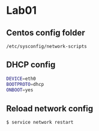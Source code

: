 # Lab01

## Centos config folder
`/etc/sysconfig/network-scripts`


## DHCP config

```bash
DEVICE=eth0
BOOTPROTO=dhcp
ONBOOT=yes
```

## Reload network config
```bash
$ service network restart
```